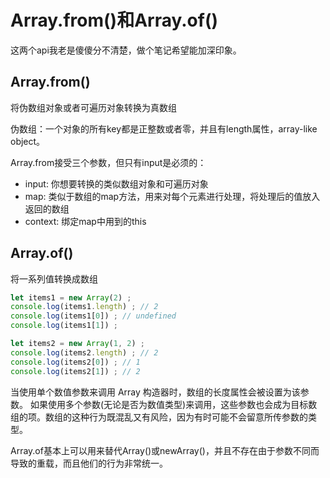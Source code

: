 # Array.from()和Array.of()

这两个api我老是傻傻分不清楚，做个笔记希望能加深印象。

## Array.from()

将伪数组对象或者可遍历对象转换为真数组

伪数组：一个对象的所有key都是正整数或者零，并且有length属性，array-like object。

Array.from接受三个参数，但只有input是必须的：

- input: 你想要转换的类似数组对象和可遍历对象
- map: 类似于数组的map方法，用来对每个元素进行处理，将处理后的值放入返回的数组
- context: 绑定map中用到的this

## Array.of()

将一系列值转换成数组

```js
let items1 = new Array(2) ;
console.log(items1.length) ; // 2
console.log(items1[0]) ; // undefined
console.log(items1[1]) ;

let items2 = new Array(1, 2) ;
console.log(items2.length) ; // 2
console.log(items2[0]) ; // 1
console.log(items2[1]) ; // 2
```

当使用单个数值参数来调用 Array 构造器时，数组的长度属性会被设置为该参数。 如果使用多个参数(无论是否为数值类型)来调用，这些参数也会成为目标数组的项。数组的这种行为既混乱又有风险，因为有时可能不会留意所传参数的类型。

Array.of基本上可以用来替代Array()或newArray()，并且不存在由于参数不同而导致的重载，而且他们的行为非常统一。
